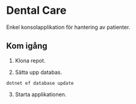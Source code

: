 # Dental Care

Enkel konsolapplikation för hantering av patienter.

## Kom igång

1. Klona repot.

2. Sätta upp databas.

`dotnet ef database update`

3. Starta applikationen.
